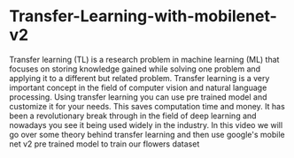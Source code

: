 # Transfer-Learning-with-mobilenet-v2

Transfer learning (TL) is a research problem in machine learning (ML) that focuses on storing knowledge gained while solving one problem and applying it to a different but related problem. 
Transfer learning is a very important concept in the field of computer vision and natural language processing. Using transfer learning you can use pre trained model and customize it for your needs. This saves computation time and money. It has been a revolutionary break through in the field of deep learning and nowadays you see it being used widely in the industry. In this video we will go over some theory behind transfer learning and then use google's mobile net v2 pre trained model to train our flowers dataset
